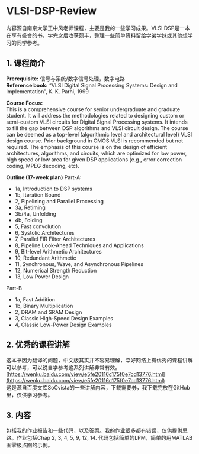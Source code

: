 # VLSI-DSP-Review

内容源自南京大学王中风老师课程，主要是我的一些学习成果。VLSI DSP是一本在享有盛誉的书，学完之后收获颇丰，整理一些简单资料留给学弟学妹或其他想学习的同学参考。

## 1. 课程简介
**Prerequisite:**   信号与系统/数字信号处理，数字电路   
**Reference book:** “VLSI Digital Signal Processing Systems: Design and Implementation”, K. K. Parhi, 1999     

**Course Focus:**   
This is a comprehensive course for senior undergraduate and graduate student. It will address the methodologies related to designing custom or semi-custom VLSI circuits for Digital Signal Processing systems. It intends to fill the gap between DSP algorithms and VLSI circuit design. The course can be deemed as a top-level (algorithmic level and architectural level) VLSI design course. Prior background in CMOS VLSI is recommended but not required. The emphasis of this course is on the design of efficient architectures, algorithms, and circuits, which are optimized for low power, high speed or low area for given DSP applications (e.g., error correction coding, MPEG decoding, etc).   

**Outline  (17-week plan)**
Part-A: 
- 1a, Introduction to DSP systems
- 1b, Iteration Bound
- 2, Pipelining and Parallel Processing
- 3a, Retiming
- 3b/4a, Unfolding
- 4b, Folding
- 5, Fast convolution
- 6, Systolic Architectures
- 7, Parallel FIR Filter Architectures
- 8, Pipeline Look-Ahead Techniques and Applications
- 9, Bit-level Arithmetic Architectures
- 10, Redundant Arithmetic
- 11, Synchronous, Wave, and Asynchronous Pipelines
- 12, Numerical Strength Reduction
- 13, Low Power Design   

Part-B    
- 1a, Fast Addition
- 1b, Binary Multiplication
- 2, DRAM  and SRAM Design
- 3, Classic High-Speed Design Examples
- 4, Classic Low-Power Design Examples

## 2. 优秀的课程讲解
这本书因为翻译的问题，中文版其实并不容易理解，幸好网络上有优秀的课程讲解可以参考，可以说自学参考这系列讲解非常有效。   
[https://wenku.baidu.com/view/e5fe20116c175f0e7cd13776.html](https://wenku.baidu.com/view/e5fe20116c175f0e7cd13776.html)    
这是源自百度文库SoCvista的一些讲解内容，下载需要券，我下载完放在GitHub里，仅供学习参考。   

## 3. 内容
包括我的作业报告和一些代码，以及答案。我的作业很多都有错误，仅供提供思路。作业包括Chap 2, 3, 4, 5, 9, 12, 14. 代码包括简单的LPM，简单的用MATLAB画零极点图的示例。
